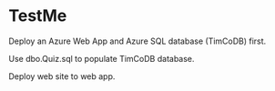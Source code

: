# TestMe
Deploy an Azure Web App and Azure SQL database (TimCoDB) first.

Use dbo.Quiz.sql to populate TimCoDB database.

Deploy web site to web app.
